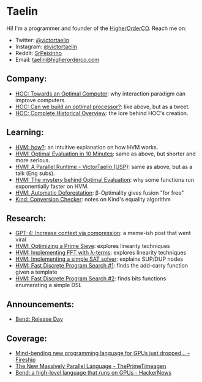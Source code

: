 # Taelin

Hi! I'm a programmer and founder of the [HigherOrderCO](https://higherorderco.com). Reach me on:
- Twitter: [@victortaelin](https://twitter.com/victortaelin)
- Instagram: [@victortaelin](https://instagram.com/victortaelin)
- Reddit: [SrPeixinho](https://www.reddit.com/user/SrPeixinho/)
- Email: [taelin@higherorderco.com](mailto:taelin@higherorderco.com)

## Company:

- [HOC: Towards an Optimal Computer](https://gist.github.com/VictorTaelin/46936b9fdfc3f982f07963c11756e36b): why interaction paradigm can improve computers.
- [HOC: Can we build an optimal processor?](https://x.com/VictorTaelin/status/1806690584670679387): like above, but as a tweet.
- [HOC: Complete Historical Overview](https://gist.github.com/VictorTaelin/77fd5a2a8a4a07e1da6157ebca3c7cf1): the lore behind HOC's creation.

## Learning:

- [HVM: how?](https://github.com/HigherOrderCO/HVM/blob/73da3bbc4b222fb8f044fcc5dad202e9752a0abc/HOW.md): an intuitive explanation on how HVM works.
- [HVM: Optimal Evaluation in 10 Minutes](https://gist.github.com/VictorTaelin/311f6a58a7756945196c15733e61d0c6): same as above, but shorter and more serious.
- [HVM: A Parallel Runtime - VictorTaelin (USP)](https://www.youtube.com/watch?v=sDPuQ-UjhVQ): same as above, but as a talk (Eng subs).
- [HVM: The mystery behind Optimal Evaluation](https://gist.github.com/VictorTaelin/85b94b5ba5b8b5440ded64bba8c89ac2): why some functions run exponentially faster on HVM.
- [HVM: Automatic Deforestation](https://github.com/HigherOrderCO/HVM/issues/167#issuecomment-1314665474): β-Optimality gives fusion "for free"
- [Kind: Conversion Checker](https://gist.github.com/VictorTaelin/3f748a46e95071e29462b1ac93c294c5): notes on Kind's equality algorithm

## Research:

- [GPT-4: Increase context via compression](https://gist.github.com/VictorTaelin/d293328f75291b23e203e9d9db9bd136): a meme-ish post that went viral
- [HVM: Optimizing a Prime Sieve](https://gist.github.com/VictorTaelin/a5571afaf5ee565689d2b9a981bd9df8): explores linearity techniques
- [HVM: Implementing FFT with λ-terms](https://gist.github.com/VictorTaelin/5776ede998d0039ad1cc9b12fd96811c): explores linearity techniques
- [HVM: Implementing a simple SAT solver](https://gist.github.com/VictorTaelin/9061306220929f04e7e6980f23ade615): explains SUP/DUP nodes
- [HVM: Fast Discrete Program Search #1](https://gist.github.com/VictorTaelin/d5c318348aaee7033eb3d18b0b0ace34): finds the add-carry function given a template
- [HVM: Fast Discrete Program Search #2](https://gist.github.com/VictorTaelin/7fe49a99ebca42e5721aa1a3bb32e278): finds bits functions enumerating a simple DSL 

## Announcements:

- [Bend: Release Day](https://x.com/VictorTaelin/status/1791213162525524076)

## Coverage:

- [Mind-bending new programming language for GPUs just dropped... - Fireship](https://www.youtube.com/watch?v=HCOQmKTFzYY)
- [The New Massively Parallel Language - ThePrimeTimeagen](https://www.youtube.com/watch?v=NaytZOiX3fs)
- [Bend: a high-level language that runs on GPUs - HackerNews](https://news.ycombinator.com/item?id=40390287) 
